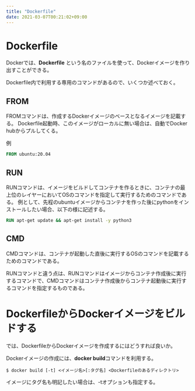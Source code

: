 ```yaml
---
title: "Dockerfile"
date: 2021-03-07T00:21:02+09:00
---
```


# Dockerfile

Dockerでは、**Dockerfile** という名のファイルを使って、Dockerイメージを作り出すことができる。

Dockerfile内で利用する専用のコマンドがあるので、いくつか述べておく。

## FROM

FROMコマンドは、作成するDockerイメージのベースとなるイメージを記載する。
Dockerfile起動時、このイメージがローカルに無い場合は、自動でDocker hubからプルしてくる。

例

```dockerfile
FROM ubuntu:20.04
```

## RUN

RUNコマンドは、イメージをビルドしてコンテナを作るときに、コンテナの最上位のレイヤーにおいてOSのコマンドを指定して実行するためのコマンドである。
例として、先程のubuntuイメージからコンテナを作った後にpythonをインストールしたい場合、以下の様に記述する。

```dockerfile
RUN apt-get update && apt-get install -y python3
```

## CMD

CMDコマンドは、コンテナが起動した直後に実行するOSのコマンドを記載するためのコマンドである。

RUNコマンドと違う点は、RUNコマンドはイメージからコンテナ作成後に実行するコマンドで、CMDコマンドはコンテナ作成後からコンテナ起動後に実行するコマンドを指定するものである。


# DockerfileからDockerイメージをビルドする

では、DockerfileからDockerイメージを作成するにはどうすれば良いか。

Dockerイメージの作成には、**docker build**コマンドを利用する。

```
$ docker build [-t] <イメージ名>[:タグ名] <Dockerfileのあるディレクトリ>
```

イメージにタグ名も明記したい場合は、-tオプションも指定する。
